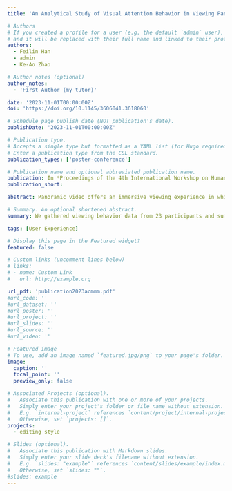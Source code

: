 ```yaml
---
title: 'An Analytical Study of Visual Attention Behavior in Viewing Panoramic Video'

# Authors
# If you created a profile for a user (e.g. the default `admin` user), write the username (folder name) here
# and it will be replaced with their full name and linked to their profile.
authors:
  - Feilin Han
  - admin
  - Ke-Ao Zhao

# Author notes (optional)
author_notes:
  - 'First Author (my tutor)'

date: '2023-11-01T00:00:00Z'
doi: 'https://doi.org/10.1145/3606041.3618060'

# Schedule page publish date (NOT publication's date).
publishDate: '2023-11-01T00:00:00Z'

# Publication type.
# Accepts a single type but formatted as a YAML list (for Hugo requirements).
# Enter a publication type from the CSL standard.
publication_types: ['poster-conference']

# Publication name and optional abbreviated publication name.
publication: In *Proceedings of the 4th International Workshop on Human-centric Multimedia Analysis(HCMA 23)*
publication_short: 

abstract: Panoramic video offers an immersive viewing experience in which viewers can actively explore 360-degree motion pictures and engage with the narrative. Studying user visual attention behavior could help us to have a better understanding of video processing, semantic learning, and coding in 360-degree videos. In this paper, we developed two attention visualization toolkits, visual saliency map and semantic attention annotation, for collecting ROI data. The practice-based analytical methodology is employed to discuss user behavior while viewing panoramic shorts. We gathered viewing behavior data from 23 participants and visualized attention saliency to analyze the viewers' visual attention behavior and narrative cognition process. According to the collected data, we summarize attention distribution regulations and derive practical insights into the aspects of learning decision-making for panorama production.

# Summary. An optional shortened abstract.
summary: We gathered viewing behavior data from 23 participants and summarize attention distribution regulations and derive practical insights into the aspects of learning decision-making for panorama production.

tags: [User Experience]

# Display this page in the Featured widget?
featured: false

# Custom links (uncomment lines below)
# links:
# - name: Custom Link
#   url: http://example.org

url_pdf: 'publication2023acmmm.pdf'
#url_code: ''
#url_dataset: ''
#url_poster: ''
#url_project: ''
#url_slides: ''
#url_source: ''
#url_video: ''

# Featured image
# To use, add an image named `featured.jpg/png` to your page's folder.
image:
  caption: ''
  focal_point: ''
  preview_only: false

# Associated Projects (optional).
#   Associate this publication with one or more of your projects.
#   Simply enter your project's folder or file name without extension.
#   E.g. `internal-project` references `content/project/internal-project/index.md`.
#   Otherwise, set `projects: []`.
projects:
  - editing style

# Slides (optional).
#   Associate this publication with Markdown slides.
#   Simply enter your slide deck's filename without extension.
#   E.g. `slides: "example"` references `content/slides/example/index.md`.
#   Otherwise, set `slides: ""`.
#slides: example
---
```

